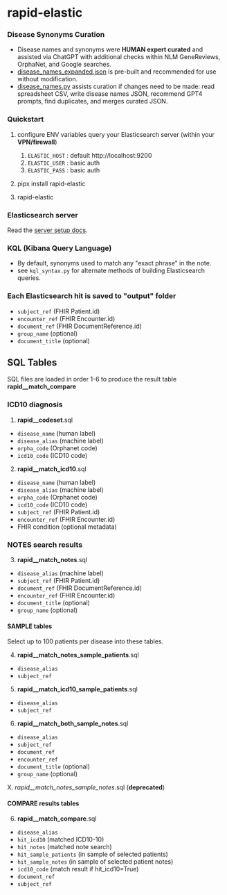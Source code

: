 # rapid-elastic

### Disease Synonyms Curation
* Disease names and synonyms were **HUMAN expert curated** and assisted via ChatGPT with additional checks within NLM GeneReviews, OrphaNet, and Google searches.
* [disease_names_expanded.json](rapid_elastic/resources/disease_names_expanded.json) is pre-built and recommended for use without modification.
* [disease_names.py](rapid_elastic/disease_names.py) assists curation if changes need to be made: read spreadsheet CSV, write disease names JSON, recommend GPT4 prompts, find duplicates, and merges curated JSON.

### Quickstart

1. configure ENV variables query your Elasticsearch server (within your **VPN/firewall**) 
   1. `ELASTIC_HOST` : default http://localhost:9200
   2. `ELASTIC_USER` : basic auth
   3. `ELASTIC_PASS` : basic auth

2. pipx install rapid-elastic

3. rapid-elastic

### Elasticsearch server 
Read the [server setup docs](docs/server-setup.md).

### KQL (Kibana Query Language) 
* By default, synonyms used to match any "exact phrase" in the note. 
* see `kql_syntax.py` for alternate methods of building Elasticsearch queries.

### Each Elasticsearch hit is saved to "output" folder 
 * `subject_ref`           (FHIR Patient.id)
 * `encounter_ref`         (FHIR Encounter.id)
 * `document_ref`          (FHIR DocumentReference.id) 
 * `group_name`            (optional)
 * `document_title`        (optional)


## SQL Tables

SQL files are loaded in order 1-6 to produce the result table **rapid__match_compare** 

### ICD10 diagnosis
1. **rapid__codeset**.sql
  * `disease_name`  (human label)
  * `disease_alias` (machine label)
  * `orpha_code`    (Orphanet code) 
  * `icd10_code`    (ICD10 code)

2. **rapid__match_icd10**.sql
  * `disease_name`  (human label)
  * `disease_alias` (machine label)
  * `orpha_code`    (Orphanet code) 
  * `icd10_code`    (ICD10 code)
  * `subject_ref`           (FHIR Patient.id)
  * `encounter_ref`         (FHIR Encounter.id)
  * FHIR condition (optional metadata) 

### NOTES search results
3. **rapid__match_notes**.sql 
  * `disease_alias` (machine label)
  * `subject_ref`   (FHIR Patient.id)
  * `document_ref`  (FHIR DocumentReference.id)
  * `encounter_ref` (FHIR Encounter.id)
  * `document_title` (optional)
  * `group_name` (optional)
 
#### SAMPLE tables
Select up to 100 patients per disease into these tables. 

4. **rapid__match_notes_sample_patients**.sql
  * `disease_alias` 
  * `subject_ref`   

5. **rapid__match_icd10_sample_patients**.sql
  * `disease_alias` 
  * `subject_ref`   

6. **rapid__match_both_sample_notes**.sql
  * `disease_alias` 
  * `subject_ref`   
  * `document_ref`  
  * `encounter_ref` 
  * `document_title` (optional)
  * `group_name` (optional)

X. _rapid__match_notes_sample_notes_.sql (**deprecated**)

#### COMPARE results tables 

6. **rapid__match_compare**.sql
  * `disease_alias`
  * `hit_icd10` (matched ICD10-10)
  * `hit_notes` (matched note search)
  * `hit_sample_patients` (in sample of selected patients)
  * `hit_sample_notes` (in sample of selected patient notes)
  * `icd10_code` (match result if hit_icd10=True)
  * `document_ref`
  * `subject_ref`